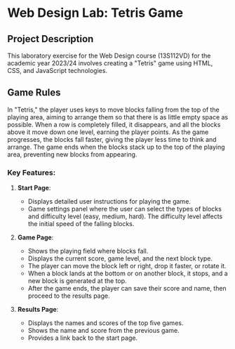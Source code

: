 # Web Design Lab: Tetris Game

## Project Description

This laboratory exercise for the Web Design course (13S112VD) for the academic year 2023/24 involves creating a "Tetris" game using HTML, CSS, and JavaScript technologies.

## Game Rules

In "Tetris," the player uses keys to move blocks falling from the top of the playing area, aiming to arrange them so that there is as little empty space as possible. When a row is completely filled, it disappears, and all the blocks above it move down one level, earning the player points. As the game progresses, the blocks fall faster, giving the player less time to think and arrange. The game ends when the blocks stack up to the top of the playing area, preventing new blocks from appearing. 

### Key Features:

1. **Start Page**:
   - Displays detailed user instructions for playing the game.
   - Game settings panel where the user can select the types of blocks and difficulty level (easy, medium, hard). The difficulty level affects the initial speed of the falling blocks.

2. **Game Page**:
   - Shows the playing field where blocks fall.
   - Displays the current score, game level, and the next block type.
   - The player can move the block left or right, drop it faster, or rotate it.
   - When a block lands at the bottom or on another block, it stops, and a new block is generated at the top.
   - After the game ends, the player can save their score and name, then proceed to the results page.

3. **Results Page**:
   - Displays the names and scores of the top five games.
   - Shows the name and score from the previous game.
   - Provides a link back to the start page.


